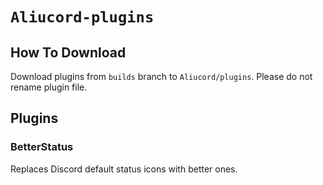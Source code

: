 # `Aliucord-plugins`

## How To Download
Download plugins from `builds` branch to `Aliucord/plugins`. Please do not rename plugin file.

## Plugins

### BetterStatus
Replaces Discord default status icons with better ones.
